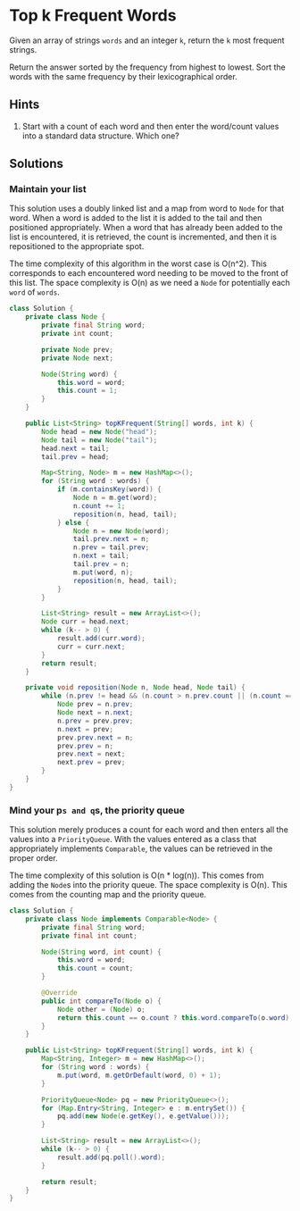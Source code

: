 # Top k Frequent Words

Given an array of strings `words` and an integer `k`, return the `k` most
frequent strings.

Return the answer sorted by the frequency from highest to lowest. Sort the
words with the same frequency by their lexicographical order.

## Hints

1. Start with a count of each word and then enter the word/count values into
   a standard data structure. Which one?

## Solutions

### Maintain your list

This solution uses a doubly linked list and a map from word to `Node` for that
word. When a word is added to the list it is added to the tail and then
positioned appropriately. When a word that has already been added to the list
is encountered, it is retrieved, the count is incremented, and then it is
repositioned to the appropriate spot.

The time complexity of this algorithm in the worst case is O(n^2). This
corresponds to each encountered word needing to be moved to the front of
this list. The space complexity is O(n) as we need a `Node` for potentially
each `word` of `words`.

```java
class Solution {
    private class Node {
        private final String word;
        private int count;

        private Node prev;
        private Node next;

        Node(String word) {
            this.word = word;
            this.count = 1;
        }
    }

    public List<String> topKFrequent(String[] words, int k) {
        Node head = new Node("head");
        Node tail = new Node("tail");
        head.next = tail;
        tail.prev = head;

        Map<String, Node> m = new HashMap<>();
        for (String word : words) {
            if (m.containsKey(word)) {
                Node n = m.get(word);
                n.count += 1;
                reposition(n, head, tail);
            } else {
                Node n = new Node(word);
                tail.prev.next = n;
                n.prev = tail.prev;
                n.next = tail;
                tail.prev = n;
                m.put(word, n);
                reposition(n, head, tail);
            }
        }

        List<String> result = new ArrayList<>();
        Node curr = head.next;
        while (k-- > 0) {
            result.add(curr.word);
            curr = curr.next;
        }
        return result;
    }

    private void reposition(Node n, Node head, Node tail) {
        while (n.prev != head && (n.count > n.prev.count || (n.count == n.prev.count && n.word.compareTo(n.prev.word) < 0))) {
            Node prev = n.prev;
            Node next = n.next;
            n.prev = prev.prev;
            n.next = prev;
            prev.prev.next = n;
            prev.prev = n;
            prev.next = next;
            next.prev = prev;
        }
    }
}
```

### Mind your p`s and q`s, the priority queue

This solution merely produces a count for each word and then enters all the
values into a `PriorityQueue`. With the values entered as a class that
appropriately implements `Comparable`, the values can be retrieved in the
proper order.

The time complexity of this solution is O(n * log(n)). This comes from adding
the `Node`s into the priority queue. The space complexity is O(n). This
comes from the counting map and the priority queue.

```java
class Solution {
    private class Node implements Comparable<Node> {
        private final String word;
        private final int count;

        Node(String word, int count) {
            this.word = word;
            this.count = count;
        }

        @Override
        public int compareTo(Node o) {
            Node other = (Node) o;
            return this.count == o.count ? this.word.compareTo(o.word) : o.count - this.count;
        }
    }

    public List<String> topKFrequent(String[] words, int k) {
        Map<String, Integer> m = new HashMap<>();
        for (String word : words) {
            m.put(word, m.getOrDefault(word, 0) + 1);
        }

        PriorityQueue<Node> pq = new PriorityQueue<>();
        for (Map.Entry<String, Integer> e : m.entrySet()) {
            pq.add(new Node(e.getKey(), e.getValue()));
        }

        List<String> result = new ArrayList<>();
        while (k-- > 0) {
            result.add(pq.poll().word);
        }

        return result;
    }
}
```
